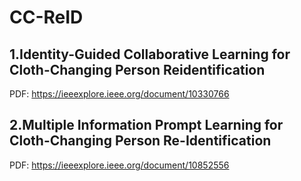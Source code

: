 # CC-ReID

## 1.Identity-Guided Collaborative Learning for Cloth-Changing Person Reidentification
PDF: https://ieeexplore.ieee.org/document/10330766  

## 2.Multiple Information Prompt Learning for Cloth-Changing Person Re-Identification
PDF: https://ieeexplore.ieee.org/document/10852556  

